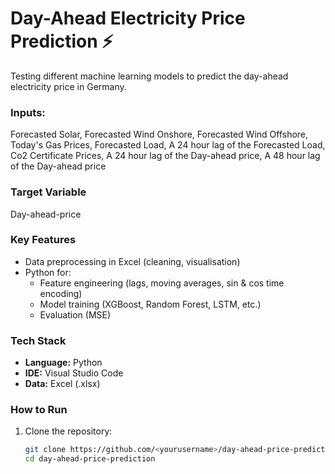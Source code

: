 # Day-Ahead Electricity Price Prediction ⚡

Testing different machine learning models to predict the day-ahead electricity price in Germany.



 ### Inputs:
Forecasted Solar, Forecasted Wind Onshore, Forecasted Wind Offshore, Today's Gas Prices, Forecasted Load, A 24 hour lag of the Forecasted Load, Co2 Certificate Prices, A 24 hour lag of the Day-ahead price, A 48 hour lag of the Day-ahead price



### Target Variable
Day-ahead-price



### Key Features
- Data preprocessing in Excel (cleaning, visualisation)
- Python for:
  - Feature engineering (lags, moving averages, sin & cos time encoding)
  - Model training (XGBoost, Random Forest, LSTM, etc.)
  - Evaluation (MSE) 



### Tech Stack
- **Language:** Python  
- **IDE:** Visual Studio Code  
- **Data:** Excel (.xlsx)



 
###  How to Run
1. Clone the repository:
   ```bash
   git clone https://github.com/<yourusername>/day-ahead-price-prediction.git
   cd day-ahead-price-prediction
